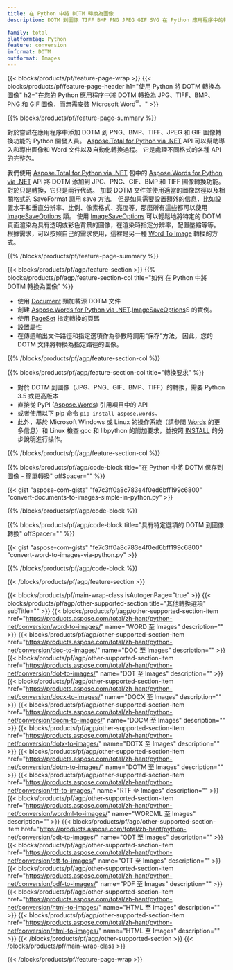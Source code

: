 ```yaml
---
title: 在 Python 中將 DOTM 轉換為圖像
description: DOTM 到圖像 TIFF BMP PNG JPEG GIF SVG 在 Python 應用程序中的轉換，無需使用 Microsoft Word 

family: total
platformtag: Python
feature: conversion
informat: DOTM
outformat: Images
---
```

{{< blocks/products/pf/feature-page-wrap >}}
{{< blocks/products/pf/feature-page-header h1="使用 Python 將 DOTM 轉換為圖像" h2="在您的 Python 應用程序中將 DOTM 轉換為 JPG、TIFF、BMP、PNG 和 GIF 圖像，而無需安裝 Microsoft Word<sup>&reg;</sup>。" >}}

{{% blocks/products/pf/feature-page-summary %}}

對於嘗試在應用程序中添加 DOTM 到 PNG、BMP、TIFF、JPEG 和 GIF 圖像轉換功能的 Python 開發人員。 [Aspose.Total for Python via .NET](https://products.aspose.com/total/python-net/) API 可以幫助導入和導出圖像和 Word 文件以及自動化轉換過程。 它是處理不同格式的各種 API 的完整包。 

我們使用 [Aspose.Total for Python via .NET](https://products.aspose.com/total/python-net/) 包中的 [Aspose.Words for Python via .NET](https://products.aspose.com/words/python-net/) API 將 DOTM 添加到 JPG、PNG、GIF、BMP 和 TIFF 圖像轉換功能。 對於只是轉換，它只是兩行代碼。 加載 DOTM 文件並使用適當的圖像路徑以及相關格式的 SaveFormat 調用 save 方法。 但是如果需要設置額外的信息，比如設置水平和垂直分辨率、比例、像素格式、亮度等，那麼所有這些都可以使用 [ImageSaveOptions](https://reference.aspose.com/words/python-net/aspose.words.saving/imagesaveoptions/) 類。 使用 [ImageSaveOptions](https://reference.aspose.com/words/python-net/aspose.words.saving/imagesaveoptions/) 可以輕鬆地將特定的 DOTM 頁面渲染為具有透明或彩色背景的圖像，在渲染時指定分辨率，配置壓縮等等。 根據需求，可以按照自己的需求使用，這裡是另一種 [Word To Image](https://products.aspose.com/words/python-net/conversion/word-to-image/) 轉換的方式。

{{% /blocks/products/pf/feature-page-summary %}}

{{< blocks/products/pf/agp/feature-section >}}
{{% blocks/products/pf/agp/feature-section-col title="如何 在 Python 中將 DOTM 轉換為圖像" %}}
- 使用 [Document](https://reference.aspose.com/words/python-net/aspose.words/document/) 類加載源 DOTM 文件
- 創建 [Aspose.Words for Python via .NET](https://products.aspose.com/words/python-net/).[ImageSaveOptions](https://reference.aspose.com/words/python-net/aspose.words.saving/imagesaveoptions/)S 的實例。
- 使用 [PageSet](https://reference.aspose.com/words/python-net/aspose.words.saving/pageset/) 指定轉換的頁碼
- 設置屬性
- 在傳遞輸出文件路徑和指定選項作為參數時調用“保存”方法。 因此，您的 DOTM 文件將轉換為指定路徑的圖像。

{{% /blocks/products/pf/agp/feature-section-col %}}

{{% blocks/products/pf/agp/feature-section-col title="轉換要求" %}}

- 對於 DOTM 到圖像（JPG、PNG、GIF、BMP、TIFF）的轉換，需要 Python 3.5 或更高版本
- 直接從 PyPI ([Aspose.Words](https://pypi.org/project/aspose-words/)) 引用項目中的 API
- 或者使用以下 pip 命令 ```pip install aspose.words```。
- 此外，基於 Microsoft Windows 或 Linux 的操作系統（請參閱 [Words](https://docs.aspose.com/words/python-net/system-requirements/) 的更多信息）和 Linux 檢查 gcc 和 libpython 的附加要求，並按照 [INSTALL](https://docs.aspose.com/words/python-net/installation/) 的分步說明進行操作。
 

{{% /blocks/products/pf/agp/feature-section-col %}}

{{% blocks/products/pf/agp/code-block title="在 Python 中將 DOTM 保存到圖像 - 簡單轉換" offSpacer="" %}}

{{< gist "aspose-com-gists" "fe7c3ff0a8c783e4f0ed6bff199c6800" "convert-documents-to-images-simple-in-python.py" >}}

{{% /blocks/products/pf/agp/code-block %}}

{{% blocks/products/pf/agp/code-block title="具有特定選項的 DOTM 到圖像轉換" offSpacer="" %}}

{{< gist "aspose-com-gists" "fe7c3ff0a8c783e4f0ed6bff199c6800" "convert-word-to-images-via-python.py" >}}

{{% /blocks/products/pf/agp/code-block %}}

{{< /blocks/products/pf/agp/feature-section >}}

{{< blocks/products/pf/main-wrap-class isAutogenPage="true" >}}
{{< blocks/products/pf/agp/other-supported-section title="其他轉換選項" subTitle="" >}}
{{< blocks/products/pf/agp/other-supported-section-item href="https://products.aspose.com/total/zh-hant/python-net/conversion/word-to-images/" name="WORD 至 Images" description="" >}}
{{< blocks/products/pf/agp/other-supported-section-item href="https://products.aspose.com/total/zh-hant/python-net/conversion/doc-to-images/" name="DOC 至 Images" description="" >}}
{{< blocks/products/pf/agp/other-supported-section-item href="https://products.aspose.com/total/zh-hant/python-net/conversion/dot-to-images/" name="DOT 至 Images" description="" >}}
{{< blocks/products/pf/agp/other-supported-section-item href="https://products.aspose.com/total/zh-hant/python-net/conversion/docx-to-images/" name="DOCX 至 Images" description="" >}}
{{< blocks/products/pf/agp/other-supported-section-item href="https://products.aspose.com/total/zh-hant/python-net/conversion/docm-to-images/" name="DOCM 至 Images" description="" >}}
{{< blocks/products/pf/agp/other-supported-section-item href="https://products.aspose.com/total/zh-hant/python-net/conversion/dotx-to-images/" name="DOTX 至 Images" description="" >}}
{{< blocks/products/pf/agp/other-supported-section-item href="https://products.aspose.com/total/zh-hant/python-net/conversion/dotm-to-images/" name="DOTM 至 Images" description="" >}}
{{< blocks/products/pf/agp/other-supported-section-item href="https://products.aspose.com/total/zh-hant/python-net/conversion/rtf-to-images/" name="RTF 至 Images" description="" >}}
{{< blocks/products/pf/agp/other-supported-section-item href="https://products.aspose.com/total/zh-hant/python-net/conversion/wordml-to-images/" name="WORDML 至 Images" description="" >}}
{{< blocks/products/pf/agp/other-supported-section-item href="https://products.aspose.com/total/zh-hant/python-net/conversion/odt-to-images/" name="ODT 至 Images" description="" >}}
{{< blocks/products/pf/agp/other-supported-section-item href="https://products.aspose.com/total/zh-hant/python-net/conversion/ott-to-images/" name="OTT 至 Images" description="" >}}
{{< blocks/products/pf/agp/other-supported-section-item href="https://products.aspose.com/total/zh-hant/python-net/conversion/pdf-to-images/" name="PDF 至 Images" description="" >}}
{{< blocks/products/pf/agp/other-supported-section-item href="https://products.aspose.com/total/zh-hant/python-net/conversion/html-to-images/" name="HTML 至 Images" description="" >}}
{{< blocks/products/pf/agp/other-supported-section-item href="https://products.aspose.com/total/zh-hant/python-net/conversion/html-to-images/" name="HTML 至 Images" description="" >}}
{{< /blocks/products/pf/agp/other-supported-section >}}
{{< /blocks/products/pf/main-wrap-class >}}

{{< /blocks/products/pf/feature-page-wrap >}}